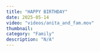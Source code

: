 ```yaml
---
title: "HAPPY BIRTHDAY"
date: 2025-05-14
video: "videos/anita_and_fam.mov"
thumbnail: 
category: "Family"
description: "N/A"
---
```


